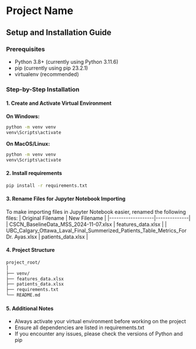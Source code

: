# Project Name

## Setup and Installation Guide

### Prerequisites

- Python 3.8+ (currently using Python 3.11.6)
- pip (currently using pip 23.2.1)
- virtualenv (recommended)

### Step-by-Step Installation

#### 1. Create and Activate Virtual Environment

**On Windows:**

```bash
python -m venv venv
venv\Scripts\activate
```

**On MacOS/Linux:**

```bash
python -m venv venv
venv\Scripts\activate
```


#### 2. Install requirements
```bash
pip install -r requirements.txt
```

#### 3. Rename Files for Jupyter Notebook Importing

To make importing files in Jupyter Notebook easier, renamed the following files:
| Original Filename | New Filename |
|-------------------|--------------|
| CSCN_BaselineData_MSS_2024-11-07.xlsx | features_data.xlsx |
| UBC_Calgary_Ottawa_Laval_Final_Summerized_Patients_Table_Metrics_For Dr. Ayas.xlsx | patients_data.xlsx |

#### 4. Project Structure
```bash
project_root/
│
├── venv/
├── features_data.xlsx
├── patients_data.xlsx
├── requirements.txt
└── README.md
```

#### 5. Additional Notes
- Always activate your virtual environment before working on the project
- Ensure all dependencies are listed in requirements.txt
- If you encounter any issues, please check the versions of Python and pip

